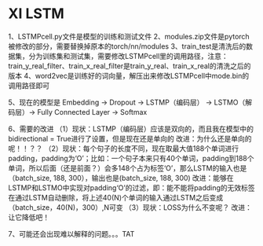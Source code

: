 # XI LSTM

1、LSTMPcell.py文件是模型的训练和测试文件
2、modules.zip文件是pytorch被修改的部分，需要替换掉原本的torch/nn/modules
3、train_test是清洗后的数据集，分为训练集和测试集，需要修改LSTMPcell里的调用路径，注意：train_y_real_filter、train_x_real_filter是train_y_real、train_x_real的清洗之后的版本
4、word2vec是训练好的词向量，解压出来修改LSTMPcell中mode.bin的调用路径即可

5、现在的模型是
Embedding -> Dropout -> LSTMP（编码层） -> LSTMO（解码层）-> Fully Connected Layer -> Softmax

6、需要的改进
（1）现状：LSTMP（编码层）应该是双向的，而且我在模型中的bidirectional = True进行了设置，但是现在还是单向的
	改进：为什么还是单向的呢！！？？
（2）现状：每个句子的长度不同，现在取最大值188个单词进行padding，padding为‘O’；比如：一个句子本来只有40个单词，padding到188个单词，所以后面（还是前面？）会多148个占为标签‘O’，那么LSTM的输入也是（batch_size, 188, 300），输出也是(batch_size, 188, 300)
       改进：能够在LSTMP和LSTMO中实现对padding‘O’的过滤，即：能不能将padding的无效标签在通过LSTM自动删除，将上述40(N)个单词的输入通过LSTM之后变成（batch_size，40(N)，300）,N可变
（3）现状：LOSS为什么不变呢？
	 改进：让它降低吧！

7、可能还会出现难以解释的问题。。。TAT

